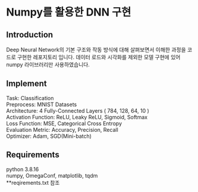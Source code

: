 # Numpy를 활용한 DNN 구현

## Introduction
Deep Neural Network의 기본 구조와 작동 방식에 대해 살펴보면서 이해한 과정을 코드로 구현한 레포지토리 입니다. 데이터 로드와 시각화를 제외한 모델 구현에 있어 numpy 라이브러리만 사용하였습니다.


## Implement
Task: Classification  
Preprocess: MNIST Datasets  
Architecture: 4 Fully-Connected Layers ( 784, 128, 64, 10 )  
Activation Function: ReLU, Leaky ReLU, Sigmoid, Softmax  
Loss Function: MSE, Categorical Cross Entropy  
Evaluation Metric: Accuracy, Precision, Recall  
Optimizer: Adam, SGD(Mini-batch)

## Requirements
python 3.8.16  
numpy, OmegaConf, matplotlib, tqdm  
**reqirements.txt 참조


